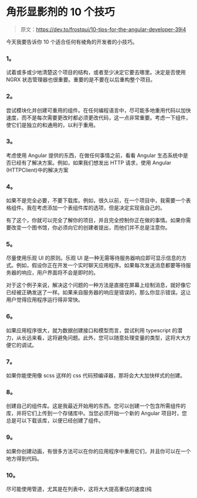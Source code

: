 # 角形显影剂的 10 个技巧

> 原文：<https://dev.to/frostqui/10-tips-for-the-angular-developer-39j4>

今天我要告诉你 10 个适合任何有棱角的开发者的小技巧。

### 1。

试着或多或少地清楚这个项目的结构，或者至少决定它要去哪里。决定是否使用 NGRX 状态管理器也很重要。重要的是不要在以后重构整个项目。

### 2。

尝试模块化并创建可重用的组件。在任何编程语言中，尽可能多地重用代码以加快速度，而不是每次需要更改时都必须更改代码，这一点非常重要。考虑一下组件，使它们是独立的和通用的，以利于重用。

### 3。

考虑使用 Angular 提供的东西，在做任何事情之前，看看 Angular 生态系统中是否已经有了解决方案。例如，如果我们想发出 HTTP 请求，使用 Angular (HTTPClient)中的解决方案

### 4。

如果不是完全必要，不要下载库。例如，很久以前，在一个项目中，我需要一个表格组件。我在考虑添加一个表组件库的选项，但是决定实现我自己的。

有了这个，你就可以完全了解你的项目，并且完全控制你正在做的事情。如果你需要改变一个图书馆，你必须向它的创建者提出，而他们并不总是注意你。

### 5。

尽量使用乐观 UI 的原则。乐观 UI 是一种无需等待服务器响应即可显示信息的方式。例如，假设你正在开发一个实时聊天应用程序。如果每次发送消息都要等待服务器的响应，用户界面将不会是即时的。

对于这个例子来说，解决这个问题的一种方法是直接在屏幕上绘制消息，就好像它已经被正确发送了一样。如果来自服务器的响应是错误的，那么你显示错误。这让用户觉得应用程序运行得非常快。

### 6。

如果应用程序很大，就为数据创建接口和模型而言，尝试利用 typescript 的潜力，从长远来看，这将避免问题。此外，您可以随意处理变量的类型，这将大大方便它的调试。

### 7。

如果你能使用像 scss 这样的 css 代码预编译器，那将会大大加快样式的创建。

### 8。

创建自己的组件库。这是我最近开始用的东西。您可以创建一个包含所需组件的库，并将它们上传到一个存储库中。当您必须开始一个新的 Angular 项目时，您总是可以下载该库，以便已经创建了组件。

### 9。

如果你创建动画，有很多方法可以在你的应用程序中重用它们，并且你可以在一个地方得到代码。

### 10。

尽可能使用管道，尤其是在列表中，这将大大提高重估的速度(纯